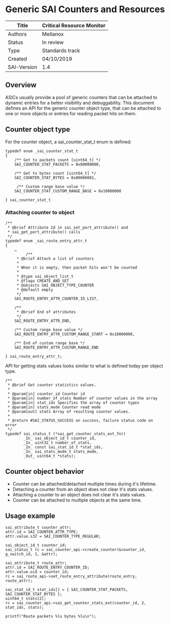 # Generic SAI Counters and Resources

Title       | Critical Resource Monitor
------------|----------------
Authors     | Mellanox
Status      | In review
Type        | Standards track
Created     | 04/10/2019
SAI-Version | 1.4

## Overview
ASICs usually provide a pool of generic counters that can be attached to dynamic entries for a better visibility and debuggability.
This document defines an API for the generic counter object type, that can be attached to one or more objects or entries for reading packet hits on them.

## Counter object type
For the counter object, a sai_counter_stat_t enum is defined:
```
typedef enum _sai_counter_stat_t
{
    /** Get tx packets count [uint64_t] */
    SAI_COUNTER_STAT_PACKETS = 0x00000000,

    /** Get tx bytes count [uint64_t] */
    SAI_COUNTER_STAT_BYTES = 0x00000001,

     /** Custom range base value */
    SAI_COUNTER_STAT_CUSTOM_RANGE_BASE = 0x10000000

} sai_counter_stat_t
```

### Attaching counter to object
```
/**
 * @brief Attribute Id in sai_set_port_attribute() and
 * sai_get_port_attribute() calls
 */
typedef enum _sai_route_entry_attr_t
{
    …
         /**
     * @brief Attach a list of counters
     *
     * When it is empty, then packet hits won't be counted
     *
     * @type sai_object_list_t
     * @flags CREATE_AND_SET
     * @objects SAI_OBJECT_TYPE_COUNTER
     * @default empty
     */
    SAI_ROUTE_ENTRY_ATTR_COUNTER_ID_LIST,

    /**
     * @brief End of attributes
     */
    SAI_ROUTE_ENTRY_ATTR_END,

    /** Custom range base value */
    SAI_ROUTE_ENTRY_ATTR_CUSTOM_RANGE_START = 0x10000000,

    /** End of custom range base */
    SAI_ROUTE_ENTRY_ATTR_CUSTOM_RANGE_END

} sai_route_entry_attr_t;
```

API for getting stats values looks similar to what is defined today per object type.
```
/**
 * @brief Get counter statistics values.
 *
 * @param[in] counter_id Counter id
 * @param[in] number_of_stats Number of counter values in the array
 * @param[in] stat_ids Specifies the array of counter types
 * @param[in] stats_mode Counter read mode
 * @param[out] stats Array of resulting counter values.
 *
 * @return #SAI_STATUS_SUCCESS on success, failure status code on error
 */
typedef sai_status_t (*sai_get_counter_stats_ext_fn)(
        _In_ sai_object_id_t counter_id,
        _In_ uint32_t number_of_stats,
        _In_ const sai_stat_id_t *stat_ids,
        _In_ sai_stats_mode_t stats_mode,
        _Out_ uint64_t *stats);
```

## Counter object behavior
* Counter can be attached/detached multiple times during it's lifetime.
* Detaching a counter from an object does not clear it's stats values.
* Attaching a counter to an object does not clear it's stats values.
* Counter can be attached to multiple objects at the same time.

## Usage example
```
sai_attribute_t counter_attr;
attr.id = SAI_COUNTER_ATTR_TYPE;
attr.value.s32 = SAI_COUNTER_TYPE_REGULAR;

sai_object_id_t counter_id;
sai_status_t rc = sai_counter_api->create_counter(&counter_id, g_switch_id, 1, &attr);

sai_attribute_t route_attr;
attr.id = SAI_ROUTE_ENTRY_COUNTER_ID;
attr.value.oid = counter_id;
rc = sai_route_api->set_route_entry_attribute(route_entry, route_attr);

sai_stat_id_t stat_ids[] = { SAI_COUNTER_STAT_PACKETS, SAI_COUNTER_STAT_BYTES };
uint64_t stats[2];
rc = sai_counter_api->sai_get_counter_stats_ext(counter_id, 2, stat_ids, stats);

printf("Route packets %lu bytes %lu\n");
```
